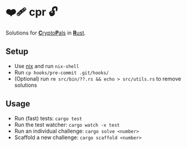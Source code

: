 # ❤️‍🩹 cpr 🔓

Solutions for [**C**rypto**P**als][cryptopals] in [**R**ust][rust].

## Setup

* Use [nix][nix] and run `nix-shell`
* Run `cp hooks/pre-commit .git/hooks/`
* (Optional) run `rm src/bin/??.rs && echo > src/utils.rs` to remove solutions

## Usage

* Run (fast) tests: `cargo test`
* Run the test watcher: `cargo watch -x test`
* Run an individual challenge: `cargo solve <number>`
* Scaffold a new challenge: `cargo scaffold <number>`

[cryptopals]: https://www.cryptopals.com/
[nix]: https://nixos.org/
[rust]: https://www.rust-lang.org/